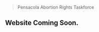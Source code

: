 <style>
  body {
    margin: auto 0;
  }
  main {
    margin: auto 0;
    max-width: unset;
  }
</style>
<div id=hero class="frontpage">
  <blockquote>Pensacola Abortion Rights Taskforce</blockquote>
</div>

<section>
  <div class="row">
    <div class="col">
     <h2>Website Coming Soon.</h2>
    </div>
  </div>
</section>
